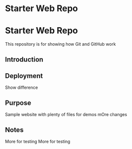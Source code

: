# Starter Web Repo
# Starter Web Repo

This repository is for showing how Git and GitHub work

## Introduction

## Deployment
Show difference 
## Purpose

Sample website with plenty of files for demos
 mOre changes
## Notes
More for testing
More for testing
